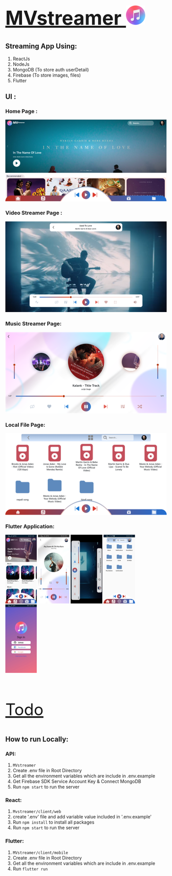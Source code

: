 [<h1 style="font-size:60px; width:100%;">MVstreamer <img src="./appicon.png" style="width:60px;" alt="app Icon"/></h1>](./appicon.png)
## Streaming App Using:
1. ReactJs
2. NodeJs 
3. MongoDB (To store auth userDetail)
4. Firebase (To store images, files)
5. Flutter


## UI :
### Home Page :
[<img src="design/Home_Page.png" alt="webHome"></img>](design/Home_Page.png)
### Video Streamer Page :
[<img src="design/VideoPlayer.png" alt="webVplayer"></img>](design/VideoPlayer.png)
### Music Streamer Page:
[<img src="design/MusicPlayer_Page.png" alt="webMPlayer"></img>](design/MusicPlayer_Page.png)
### Local File Page:
[<img src="design/Local_Page.png" alt="webMPlayer"></img>](design/Local_Page.png)

### Flutter Application:

[<img src="design/mobile_home_page.jpg" style="width:19.5%;" alt="mobileHome"></img>](design/mobile_home_page.jpg)
[<img src="design/mobile_musicPlayer.jpg" style="width:19.5%;" alt="mobileMPlayer"></img>](design/mobile_musicPlayer.jpg)
[<img src="design/mobile_videoPlayer.jpg" style="width:19.5%;" alt="mobileVPlayer"></img>](design/mobile_videoPlayer.jpg)
[<img src="design/mobile_local_screen.jpg" style="width:19.5%;" alt="mobileVPlayer"></img>](design/mobile_local_screen.jpg)
[<img src="design/mobile_signIn_screen.jpg" style="width:19.5%;" alt="mobileVPlayer"></img>](design/mobile_signIn_screen.jpg)

<br/>

[<p style="font-size:50px;">Todo</p>](todo.md "Todo")

## How to run Locally:

### API:
1. `MVstreamer`
2. Create .env file in Root Directory
3. Get all the environment variables which are include in .env.example
4. Get Firebase SDK Service Account Key & Connect MongoDB
5. Run `npm start` to run the server

### React:
1. `Mvstreamer/client/web`
2. create '.env' file and add variable value included in '.env.example'
3. Run `npm install` to install all packages
4. Run `npm start` to run the server

### Flutter:
1. `MVstreamer/client/mobile`
2. Create .env file in Root Directory
3. Get all the environment variables which are include in .env.example
4. Run `flutter run` 